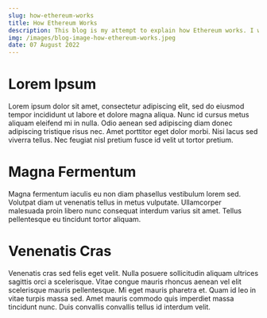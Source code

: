 ```yaml
---
slug: how-ethereum-works
title: How Ethereum Works
description: This blog is my attempt to explain how Ethereum works. I will cover the most important technical aspects of Ethereum in an effort to help more Web2 developers bridge into the Web3 world, or just help anyone understand Ethereum at a slightly deeper level.
img: /images/blog-image-how-ethereum-works.jpeg
date: 07 August 2022
---
```


# Lorem Ipsum

Lorem ipsum dolor sit amet, consectetur adipiscing elit, sed do eiusmod tempor incididunt ut labore et dolore magna aliqua. Nunc id cursus metus aliquam eleifend mi in nulla. Odio aenean sed adipiscing diam donec adipiscing tristique risus nec. Amet porttitor eget dolor morbi. Nisi lacus sed viverra tellus. Nec feugiat nisl pretium fusce id velit ut tortor pretium.

# Magna Fermentum

Magna fermentum iaculis eu non diam phasellus vestibulum lorem sed. Volutpat diam ut venenatis tellus in metus vulputate. Ullamcorper malesuada proin libero nunc consequat interdum varius sit amet. Tellus pellentesque eu tincidunt tortor aliquam.

# Venenatis Cras

Venenatis cras sed felis eget velit. Nulla posuere sollicitudin aliquam ultrices sagittis orci a scelerisque. Vitae congue mauris rhoncus aenean vel elit scelerisque mauris pellentesque. Mi eget mauris pharetra et. Quam id leo in vitae turpis massa sed. Amet mauris commodo quis imperdiet massa tincidunt nunc. Duis convallis convallis tellus id interdum velit.

